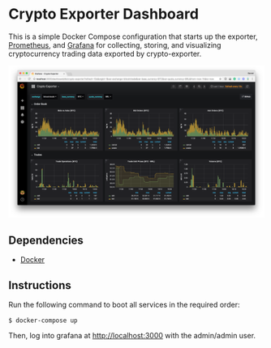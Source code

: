 # Crypto Exporter Dashboard

This is a simple Docker Compose configuration that starts up the exporter,
[Prometheus](https://prometheus.io), and [Grafana](https://grafana.net) for
collecting, storing, and visualizing cryptocurrency trading data exported by
crypto-exporter.

![dashboard](./img/dashboard.png)

## Dependencies

- [Docker](https://docker.com)

## Instructions

Run the following command to boot all services in the required order:

```
$ docker-compose up
```

Then, log into grafana at <http://localhost:3000> with the admin/admin user.

